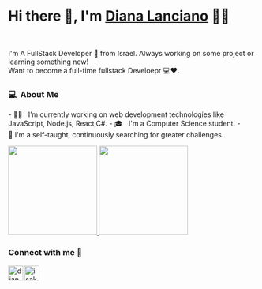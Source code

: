 
<!--
**DianaLanciano/DianaLanciano** is a ✨ _special_ ✨ repository because its `README.md` (this file) appears on your GitHub profile.-->

# Hi there 👋, I'm [Diana Lanciano](https://github.com/DianaLanciano) 👨‍💻
<br/>
<p>
I'm A FullStack Developer 🚀 from Israel. Always working on some project or learning something new!
<br/>
Want to become a full-time fullstack Develoepr 💻❤️.
</p>
<h3> 💻 &nbsp;About Me </h3>
- 👨‍💻  &nbsp; I’m currently working on web development technologies like JavaScript, Node.js, React,C#.
- 🎓 &nbsp; I'm a Computer Science student.
- 🎨&nbsp;I'm a self-taught, continuously searching for greater challenges.
<br/>



<p>
<a href="https://github.com/DianaLanciano">
  <img height="180em" src="https://github-readme-stats.vercel.app/api?username=dianaLanciano&show_icons=true&theme=algolia" />
  <img height="180em" src="https://github-readme-stats-eight-theta.vercel.app/api/top-langs/?username=dianaLanciano&theme=algolia&layout=compact" />
</a>
</p>

### Connect with me 📝
[<img align="left" alt="dianaLanciano | LinkedIn" height="30px" src="https://www.flaticon.com/svg/static/icons/svg/1383/1383262.svg"/>][linkedin]
[<img align="left" alt="isakovdiana1 | Gmail" height="30px" src="https://www.flaticon.com/svg/static/icons/svg/281/281786.svg"/>][gmail]


[linkedin]: https://www.linkedin.com/in/diana-lanciano-91590a176/
[gmail]: mailto:isakovdiana1@gmail.com


